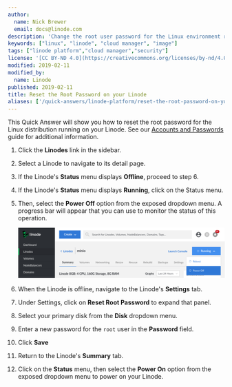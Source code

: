 ```yaml
---
author:
  name: Nick Brewer
  email: docs@linode.com
description: 'Change the root user password for the Linux environment running on your Linode.'
keywords: ["linux", "linode", "cloud manager", "image"]
tags: ["linode platform","cloud manager","security"]
license: '[CC BY-ND 4.0](https://creativecommons.org/licenses/by-nd/4.0)'
modified: 2019-02-11
modified_by:
  name: Linode
published: 2019-02-11
title: Reset the Root Password on your Linode
aliases: ['/quick-answers/linode-platform/reset-the-root-password-on-your-linode-classic-manager/','/quick-answers/linode-platform/reset-the-root-password-on-your-linode-new-manager/']
---
```


This Quick Answer will show you how to reset the root password for the Linux distribution running on your Linode. See our [Accounts and Passwords](/docs/platform/manager/accounts-and-passwords-new-manager/#resetting-the-root-password) guide for additional information.

1.  Click the **Linodes** link in the sidebar.

1.  Select a Linode to navigate to its detail page.

1.  If the Linode's **Status** menu displays **Offline**, proceed to step 6.

1.  If the Linode's **Status** menu displays **Running**, click on the Status menu.

1.  Then, select the **Power Off** option from the exposed dropdown menu. A progress bar will appear that you can use to monitor the status of this operation.

    ![Power off a Linode](reset-password-power-down-linode.png "Shut down your Linode to reset the root password")

1.  When the Linode is offline, navigate to the Linode's **Settings** tab.

1.  Under Settings, click on **Reset Root Password** to expand that panel.

1.  Select your primary disk from the **Disk** dropdown menu.

1.  Enter a new password for the `root` user in the **Password** field.

1.  Click **Save**

1.  Return to the Linode's **Summary** tab.

1.  Click on the **Status** menu, then select the **Power On** option from the exposed dropdown menu to power on your Linode.
